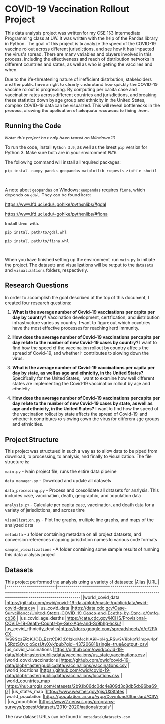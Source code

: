 # COVID-19 Vaccination Rollout Project

This data analysis project was written for my CSE 163 Intermediate Programming class at UW. It was written with the help of the Pandas library in Python. The goal of this project is to analyze the speed of the COVID-19 vaccine rollout across different jurisdictions, and see how it has impacted the virus's spread. There are many variables and players involved in this process, including the effectiveness and reach of distribution networks in different countries and states, as well as who is getting the vaccines and when. 

Due to the life-threatening nature of inefficient distribution, stakeholders and the public have a right to clearly understand how quickly the COVID-19 vaccine rollout is progressing. By computing per capita case and vaccination rates across different countries and jurisdictions, and breaking these statistics down by age group and ethnicity in the United States, complex COVID-19 data can be visualized. This will reveal bottlenecks in the process, allowing the application of adequate resources to fixing them.

## Running the Code

*Note: this project has only been tested on Windows 10.*

To run the code, install `Python 3.9`, as well as the latest `pip` version for Python 3. Make sure both are in your environment `PATH`.

The following command will install all required packages: 

    pip install numpy pandas geopandas matplotlib requests zipfile shutil

<br>

A note about `geopandas` on Windows: `geopandas` requires  `fiona`, which depends on `gdal`. They can be found here:

https://www.lfd.uci.edu/~gohlke/pythonlibs/#gdal

https://www.lfd.uci.edu/~gohlke/pythonlibs/#fiona

Install them with:

`pip install path/to/gdal.whl`

`pip install path/to/fiona.whl`

<br>

When you have finished setting up the environment, run `main.py` to initiate the project. The datasets and visualizations will be output to the `datasets` and `visualizations` folders, respectively.

## Research Questions

In order to accomplish the goal described at the top of this document, I created four research questions:

1.	**What is the average number of Covid-19 vaccinations per capita per day by country?** Vaccination development, certification, and distribution infrastructure varies by country. I want to figure out which countries have the most effective processes for reaching herd immunity.

2.	**How does the average number of Covid-19 vaccinations per capita per day relate to the number of new Covid-19 cases by country?** I want to find how the speed of the vaccination rollout by country affects the spread of Covid-19, and whether it contributes to slowing down the virus.

3.	**What is the average number of Covid-19 vaccinations per capita per day by state, as well as age and ethnicity, in the United States?**  Specifically for the United States, I want to examine how well different states are implementing the Covid-19 vaccination rollout by age and ethnicity.

4.	**How does the average number of Covid-19 vaccinations per capita per day relate to the number of new Covid-19 cases by state, as well as age and ethnicity, in the United States?** I want to find how the speed of the vaccination rollout by state affects the spread of Covid-19, and whether it contributes to slowing down the virus for different age groups and ethnicities.

## Project Structure

This project was structured in such a way as to allow data to be piped from download, to processing, to analysis, and finally to visualization. The file structure is:

`main.py` - Main project file, runs the entire data pipeline

`data_manager.py` - Download and update all datasets

`data_processing.py` - Process and consolidate all datasets for analysis. This includes case, vaccination, death, geographic, and population data

`analysis.py` - Calculate per capita case, vaccination, and death data for a variety of jurisdictions, and across time

`visualization.py` - Plot line graphs, multiple line graphs, and maps of the analyzed data

`metadata` - a folder containing metadata on all project datasets, and conversion references mapping jurisdiction names to various code formats

`sample_visualizations` - A folder containing some sample results of running this data analysis project

## Datasets
This project performed the analysis using a variety of datasets:
|Alias                    |URL                                                                                                                                                                    |
|-------------------------|-----------------------------------------------------------------------------------------------------------------------------------------------------------------------|
|world_covid_data         |https://github.com/owid/covid-19-data/blob/master/public/data/owid-covid-data.csv                                                                                      |
|us_covid_data            |https://data.cdc.gov/Case-Surveillance/United-States-COVID-19-Cases-and-Deaths-by-State-o/9mfq-cb36                                                                    |
|us_covid_age_deaths      |https://data.cdc.gov/NCHS/Provisional-COVID-19-Death-Counts-by-Sex-Age-and-S/9bhg-hcku/                                                                                |
|us_covid_ethnicity_deaths|https://docs.google.com/spreadsheets/d/e/2PACX-1vS8SzaERcKJOD_EzrtCDK1dX1zkoMochlA9iHoHg_RSw3V8bkpfk1mpw4pfL5RdtSOyx_oScsUtyXyk/pub?gid=43720681&single=true&output=csv|
|us_covid_vaccinations    |https://github.com/owid/covid-19-data/blob/master/public/data/vaccinations/us_state_vaccinations.csv                                                                   |
|world_covid_vaccinations |https://github.com/owid/covid-19-data/blob/master/public/data/vaccinations/vaccinations.csv                                                                            |
|world_locations          |https://github.com/owid/covid-19-data/blob/master/public/data/vaccinations/locations.csv                                                                               |
|world_countries_map      |https://hub.arcgis.com/datasets/2b93b06dc0dc4e809d3c8db5cb96ba69_0                                                                                                     |
|us_states_map            |https://www.weather.gov/gis/USStates                                                                                                                                   |
|world_population         |https://population.un.org/wpp/Download/Standard/CSV/                                                                                                                   |
|us_population            |https://www2.census.gov/programs-surveys/popest/datasets/2010-2020/national/totals/                                                                                    |

The raw dataset URLs can be found in `metadata\datasets.csv`
